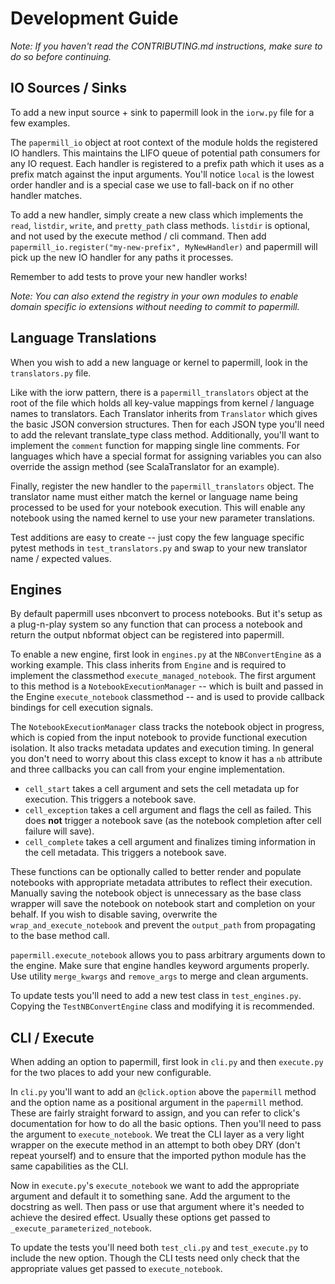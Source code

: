 # Development Guide

_Note: If you haven't read the CONTRIBUTING.md instructions, make sure to do so before continuing._

## IO Sources / Sinks

To add a new input source + sink to papermill look in the `iorw.py` file for a few examples.

The `papermill_io` object at root context of the module holds the registered IO handlers. This maintains the LIFO queue of potential path consumers for any IO request. Each handler is registered to a prefix path which it uses as a prefix match against the input arguments. You'll notice `local` is the lowest order handler and is a special case we use to fall-back on if no other handler matches.

To add a new handler, simply create a new class which implements the `read`, `listdir`, `write`, and `pretty_path` class methods. `listdir` is optional, and not used by the execute method / cli command. Then add `papermill_io.register("my-new-prefix", MyNewHandler)` and papermill will pick up the new IO handler for any paths it processes.

Remember to add tests to prove your new handler works!

_Note: You can also extend the registry in your own modules to enable domain specific io extensions without needing to commit to papermill._

## Language Translations

When you wish to add a new language or kernel to papermill, look in the `translators.py` file.

Like with the iorw pattern, there is a `papermill_translators` object at the root of the file which holds all key-value mappings from kernel / language names to translators. Each Translator inherits from `Translator` which gives the basic JSON conversion structures. Then for each JSON type you'll need to add the relevant translate_type class method. Additionally, you'll want to implement the `comment` function for mapping single line comments. For languages which have a special format for assigning variables you can also override the assign method (see ScalaTranslator for an example).

Finally, register the new handler to the `papermill_translators` object. The translator name must either match the kernel or language name being processed to be used for your notebook execution. This will enable any notebook using the named kernel to use your new parameter translations.

Test additions are easy to create -- just copy the few language specific pytest methods in `test_translators.py` and swap to your new translator name / expected values.

## Engines

By default papermill uses nbconvert to process notebooks. But it's setup as a plug-n-play system so any function that can process a notebook and return the output nbformat object can be registered into papermill.

To enable a new engine, first look in `engines.py` at the `NBConvertEngine` as a working example. This class inherits from `Engine` and is required to implement the classmethod `execute_managed_notebook`. The first argument to this method is a `NotebookExecutionManager` -- which is built and passed in the Engine `execute_notebook` classmethod -- and is used to provide callback bindings for cell execution signals.

The `NotebookExecutionManager` class tracks the notebook object in progress, which is copied from the input notebook to provide functional execution isolation. It also tracks metadata updates and execution timing. In general you don't need to worry about this class except to know it has a `nb` attribute and three callbacks you can call from your engine implementation.

- `cell_start` takes a cell argument and sets the cell metadata up for execution. This triggers a notebook save.
- `cell_exception` takes a cell argument and flags the cell as failed. This does **not** trigger a notebook save (as the notebook completion after cell failure will save).
- `cell_complete` takes a cell argument and finalizes timing information in the cell metadata. This triggers a notebook save.

These functions can be optionally called to better render and populate notebooks with appropriate metadata attributes to reflect their execution. Manually saving the notebook object is unnecessary as the base class wrapper will save the notebook on notebook start and completion on your behalf. If you wish to disable saving, overwrite the `wrap_and_execute_notebook` and prevent the `output_path` from propagating to the base method call.

`papermill.execute_notebook` allows you to pass arbitrary arguments down to the engine. Make sure that engine handles keyword arguments properly. Use utility `merge_kwargs` and `remove_args` to merge and clean arguments.

To update tests you'll need to add a new test class in `test_engines.py`. Copying the `TestNBConvertEngine` class and modifying it is recommended.

## CLI / Execute

When adding an option to papermill, first look in `cli.py` and then `execute.py` for the two places to add your new configurable.

In `cli.py` you'll want to add an `@click.option` above the `papermill` method and the option name as a positional argument in the `papermill` method. These are fairly straight forward to assign, and you can refer to click's documentation for how to do all the basic options. Then you'll need to pass the argument to `execute_notebook`. We treat the CLI layer as a very light wrapper on the execute method in an attempt to both obey DRY (don't repeat yourself) and to ensure that the imported python module has the same capabilities as the CLI.

Now in `execute.py`'s `execute_notebook` we want to add the appropriate argument and default it to something sane. Add the argument to the docstring as well. Then pass or use that argument where it's needed to achieve the desired effect. Usually these options get passed to `_execute_parameterized_notebook`.

To update the tests you'll need both `test_cli.py` and `test_execute.py` to include the new option. Though the CLI tests need only check that the appropriate values get passed to `execute_notebook`.
